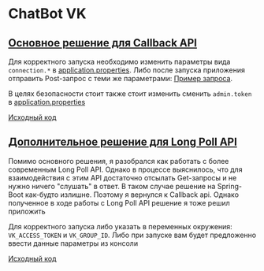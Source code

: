# ChatBot VK
## [Основное решение для Callback API](./springbot/)

Для корректного запуска необходимо изменить параметры вида `connection.*` в [application.properties](./springbot/src/main/resources/application.properties).
Либо после запуска приложения отправить Post-запрос с теми же параметрами: [Пример запроса](./springbot/src/test/http-requests/connections.http).

В целях безопасности стоит также стоит изменить сменить `admin.token` в [application.properties](./springbot/src/main/resources/application.properties)

[Исходный код](./springbot/src/main/kotlin)

## [Дополнительное решение для Long Poll API](./botscript/)

Помимо основного решения, я разобрался как работать с более современным Long Poll API. Однако в процессе выяснилось, что для взаимодействия с этим API достаточно отсылать Get-запросы и не нужно ничего "слушать" в ответ. В таком случае решение на Spring-Boot как-будто излишне. Поэтому я вернулся к Callback api. Однако полученное в ходе работы с Long Poll API решение я тоже решил приложить

Для корректного запуска либо указать в переменных окружения: `VK_ACCESS_TOKEN` и `VK_GROUP_ID`.
Либо при запуске вам будет предложенно ввести данные параметры из консоли

[Исходный код](./botscript/src/main/kotlin)
